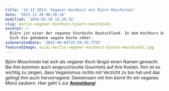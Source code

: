 ```yaml
---
title: '14.12.2013: Veganer Kochkurs mit Björn Moschinski'
date: '2013-11-26 08:36:16'
modified: '2016-01-19 15:19:32'
slug: berlin-veganer-kochkurs-bjoern-moschinski
excerpt: >-
  Björn ist einer der veganen Starkochs Deutschland. In dem Kochkurs bringt er
  Euch die gehobene vegane Küche näher.
aiGeneratedDate: '2025-09-04T15:59:29.775Z'
featuredImage: ai/ai-berlin-veganer-kochkurs-bjoern-moschinski.jpg
---
```


Björn Moschinski hat sich als veganer Koch längst einen Namen gemacht. Bei ihm kommen auch anspruchsvolle Gourmets auf ihre Kosten. Ihm ist es wichtig zu zeigen, dass Veganismus nichts mit Verzicht zu tun hat und das gelingt ihm auch hervorragend. Gemeinsam mit ihm könnt Ihr ein veganes Menü zaubern. Hier geht´s zur [**Anmeldung**](http://www.veganz.de/nc/events/event-buchen.html?tx_epxeventbooking_pi1[page]=0&tx_epxeventbooking_pi1[euid]=33&tx_epxeventbooking_pi1[backpid]=261)!
